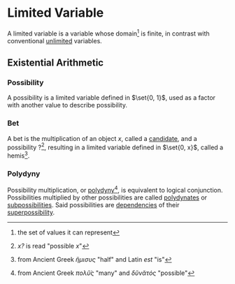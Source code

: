 # Limited Variable

A limited variable is a variable whose domain[^domain] is finite, in contrast with conventional <ins>unlimited</ins> variables.

[^domain]: the set of values it can represent

## Existential Arithmetic

### Possibility

A possibility is a limited variable defined in $\set{0, 1}$, used as a factor with another value to describe possibility.

### Bet

A bet is the multiplication of an object $x$, called a <ins>candidate</ins>, and a possibility $?$[^reading], resulting in a limited variable defined in $\set{0, x}$, called a hemis[^hemis-etymology].

[^reading]: *x?* is read "possible *x*"
[^hemis-etymology]: from Ancient Greek *ἥμισυς* "half" and Latin *est* "is"

### Polydyny

Possibility multiplication, or <ins>polydyny</ins>[^polydyny-etymology], is equivalent to logical conjunction. Possibilities multiplied by other possibilities are called <ins>polydynates</ins> or <ins>subpossibilities</ins>. Said possibilities are <ins>dependencies</ins> of their <ins>superpossibility</ins>.

[^polydyny-etymology]: from Ancient Greek *πολῠ́ς* "many" and *δῠνᾰτός* "possible"
